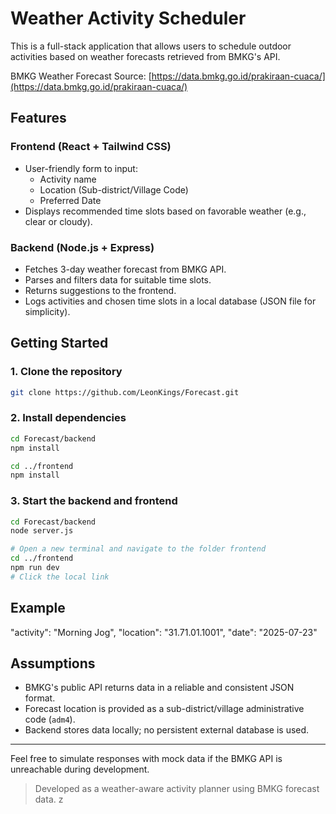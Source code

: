 # Weather Activity Scheduler

This is a full-stack application that allows users to schedule outdoor activities based on weather forecasts retrieved from BMKG's API.

BMKG Weather Forecast Source: [https://data.bmkg.go.id/prakiraan-cuaca/](https://data.bmkg.go.id/prakiraan-cuaca/)

## Features

### Frontend (React + Tailwind CSS)
- User-friendly form to input:
  - Activity name
  - Location (Sub-district/Village Code)
  - Preferred Date
- Displays recommended time slots based on favorable weather (e.g., clear or cloudy).

### Backend (Node.js + Express)
- Fetches 3-day weather forecast from BMKG API.
- Parses and filters data for suitable time slots.
- Returns suggestions to the frontend.
- Logs activities and chosen time slots in a local database (JSON file for simplicity).

## Getting Started

### 1. Clone the repository
```bash
git clone https://github.com/LeonKings/Forecast.git
```

### 2. Install dependencies
```bash
cd Forecast/backend
npm install

cd ../frontend
npm install
```

### 3. Start the backend and frontend
```bash
cd Forecast/backend
node server.js

# Open a new terminal and navigate to the folder frontend
cd ../frontend
npm run dev
# Click the local link
```

## Example
  "activity": "Morning Jog",
  "location": "31.71.01.1001",
  "date": "2025-07-23"

## Assumptions
- BMKG's public API returns data in a reliable and consistent JSON format.
- Forecast location is provided as a sub-district/village administrative code (`adm4`).
- Backend stores data locally; no persistent external database is used.

---

Feel free to simulate responses with mock data if the BMKG API is unreachable during development.

> Developed as a weather-aware activity planner using BMKG forecast data.
z
